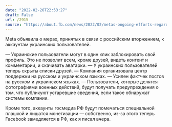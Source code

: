 ```yaml
---
date: "2022-02-26T22:53:27"
draft: False
url: /2915
source: "https://about.fb.com/news/2022/02/metas-ongoing-efforts-regarding-russias-invasion-of-ukraine/"
---
```


Meta объявила о мерах, принятых в связи с российским вторжением, к аккаунтам украинских пользователей. 

— Украинские пользователи могут в один клик заблокировать свой профиль. Это не позволит всем, кроме друзей, видеть контент и комментарии, и скачивать аватарки.
— У украинских пользователей теперь скрыты списки друзей.
— Компания организовала центр поддержки на русском и украинском языках.
— Усилен фактчек постов на русском и украинском языках.
— Пользователи, которые делятся фотографиями военных действий, будут получать предупреждения о том, что публикуют устаревшие сведения, если такое обнаружат системы компании.

Кроме того, аккаунты госмедиа РФ будут помечаться специальной плашкой и лишатся монетизации — собственно, из-за этого теперь Facebook замедляется в РФ, как я писал вчера.
